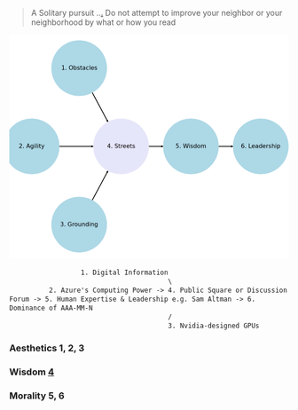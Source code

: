 > A Solitary pursuit ..[.](http://archives.news.yale.edu/v29.n1/story4.html) Do not attempt to improve your neighbor or your neighborhood by what or how you read

![](feminism.png)

                      1. Digital Information
                                            \
              2. Azure's Computing Power -> 4. Public Square or Discussion Forum -> 5. Human Expertise & Leadership e.g. Sam Altman -> 6. Dominance of AAA-MM-N
                                            /
                                            3. Nvidia-designed GPUs



### Aesthetics 1, 2, 3
### Wisdom [4](https://abikesa.github.io/feminist/)
### Morality 5, 6


